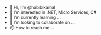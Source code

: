 - 👋 Hi, I’m @habibikamal
- 👀 I’m interested in .NET, Micro Services, C#
- 🌱 I’m currently learning ...
- 💞️ I’m looking to collaborate on ...
- 📫 How to reach me ...

<!---
habibikamal/habibikamal is a ✨ special ✨ repository because its `README.md` (this file) appears on your GitHub profile.
You can click the Preview link to take a look at your changes.
--->
